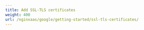 ```yaml
---
title: Add SSL-TLS certificates
weight: 400
url: /nginxaas/google/getting-started/ssl-tls-certificates/
---
```

